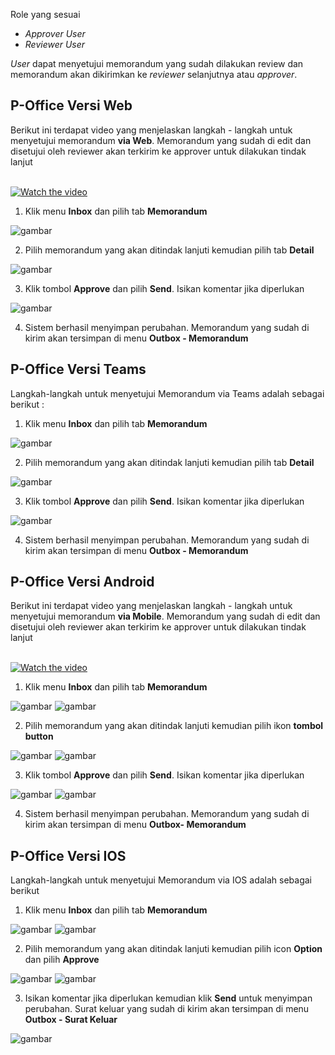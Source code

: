 Role yang sesuai

- *Approver User*
- *Reviewer User*

*User* dapat menyetujui memorandum yang sudah dilakukan review dan memorandum akan dikirimkan ke *reviewer* selanjutnya atau *approver*. 

## **P-Office Versi Web**

Berikut ini terdapat video yang menjelaskan langkah - langkah untuk menyetujui memorandum **via Web**. Memorandum yang sudah di edit dan disetujui oleh reviewer akan terkirim ke approver untuk dilakukan tindak lanjut

</br>
<a href="https://web.microsoftstream.com/embed/video/58097017-5016-429b-8335-2ff25866bee5?autoplay=false&amp;showinfo=false" target="_blank"><img src="https://github.com/gitakencana/Persero-P-Office/raw/master/Video/Thumbnail/TM03.png" alt="Watch the video"></a>

1. Klik menu **Inbox** dan pilih tab **Memorandum**

![gambar](Memorandum/MM_Web/MM-36.png)

2. Pilih memorandum yang akan ditindak lanjuti kemudian pilih tab **Detail**

![gambar](Memorandum/MM_Web/MM-37.png)

3. Klik tombol **Approve** dan pilih **Send**. Isikan komentar jika diperlukan

![gambar](Memorandum/MM_Web/MM-38.png)

4. Sistem berhasil menyimpan perubahan. Memorandum yang sudah di kirim akan tersimpan di menu **Outbox - Memorandum**

## **P-Office Versi Teams**

Langkah-langkah untuk menyetujui Memorandum via Teams adalah sebagai berikut :

1. Klik menu **Inbox** dan pilih tab **Memorandum**

![gambar](Memorandum/MM_Teams/MM36.png)

2. Pilih memorandum yang akan ditindak lanjuti kemudian pilih tab **Detail**

![gambar](Memorandum/MM_Teams/MM37.png)

3. Klik tombol **Approve** dan pilih **Send**. Isikan komentar jika diperlukan

![gambar](Memorandum/MM_Teams/MM38.png)

4. Sistem berhasil menyimpan perubahan. Memorandum yang sudah di kirim akan tersimpan di menu **Outbox - Memorandum**

## **P-Office Versi Android**

Berikut ini terdapat video yang menjelaskan langkah - langkah untuk menyetujui memorandum **via Mobile**. Memorandum yang sudah di edit dan disetujui oleh reviewer akan terkirim ke approver untuk dilakukan tindak lanjut

</br>
<a href="https://web.microsoftstream.com/embed/video/d1d826ed-339a-440e-85dd-fb98da610815?autoplay=false&amp;showinfo=false" target="_blank"><img src="https://github.com/gitakencana/Persero-P-Office/raw/master/Video/Thumbnail/TM06.png" alt="Watch the video"></a>

1. Klik menu **Inbox** dan pilih tab **Memorandum**

![gambar](Memorandum/MM_Android/Setujumemo/A01.jpg) ![gambar](Memorandum/MM_Android/Setujumemo/A02.jpg)

2. Pilih memorandum yang akan ditindak lanjuti kemudian pilih ikon **tombol button**

![gambar](Memorandum/MM_Android/Setujumemo/A03.jpg) ![gambar](Memorandum/MM_Android/Setujumemo/A04.jpg)

3. Klik tombol **Approve** dan pilih **Send**. Isikan komentar jika diperlukan

![gambar](Memorandum/MM_Android/Setujumemo/A05.jpg) ![gambar](Memorandum/MM_Android/Setujumemo/A06.jpg)

4. Sistem berhasil menyimpan perubahan. Memorandum yang sudah di kirim akan tersimpan di menu **Outbox- Memorandum**

## **P-Office Versi IOS**

Langkah-langkah untuk menyetujui Memorandum via IOS adalah sebagai berikut

1. Klik menu **Inbox** dan pilih tab **Memorandum**

![gambar](Memorandum/MM_IOS/MM-35.png) ![gambar](Memorandum/MM_IOS/MM-36.png)

2.	Pilih memorandum yang akan ditindak lanjuti kemudian pilih icon **Option** dan pilih **Approve**

![gambar](Memorandum/MM_IOS/MM-37.png) ![gambar](Memorandum/MM_IOS/MM-38.png)

3.	Isikan komentar jika diperlukan kemudian klik **Send** untuk menyimpan perubahan. Surat keluar yang sudah di kirim akan tersimpan di menu **Outbox - Surat Keluar**

![gambar](Memorandum/MM_IOS/MM-39.png)